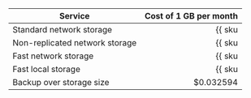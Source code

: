 | Service | Cost of 1 GB per month |
|--------------------------------|-------------------------------------------------------------------------------:|
| Standard network storage | {{ sku|USD|mdb.cluster.network-hdd.elasticsearch|month|string }} |
| Non-replicated network storage | {{ sku|USD|mdb.cluster.network-ssd-nonreplicated.elasticsearch|month|string }} |
| Fast network storage | {{ sku|USD|mdb.cluster.network-nvme.elasticsearch|month|string }} |
| Fast local storage | {{ sku|USD|mdb.cluster.local-nvme.elasticsearch|month|string }} |
| Backup over storage size | $0.032594 |
